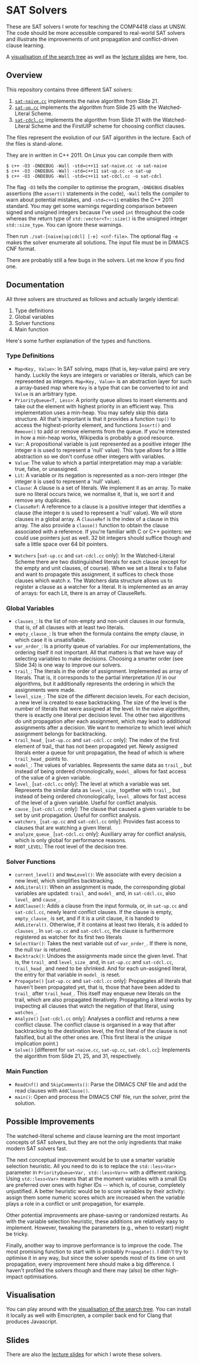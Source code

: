 # SAT Solvers

These are SAT solvers I wrote for teaching the COMP4418 class at UNSW.
The code should be more accessible compared to real-world SAT solvers
and illustrate the improvements of unit propagation and conflict-driven
clause learning.

A [visualisation of the search tree](html/sat.html) as well as the
[lecture slides](tex/sat.pdf) are here, too.

## Overview

This repository contains three different SAT solvers:

1. [`sat-naive.cc`](https://github.com/schwering/sat/blob/master/sat-naive.cc)
   implements the naive algorithm from Slide 21.
2. [`sat-up.cc`](https://github.com/schwering/sat/blob/master/sat-up.cc)
   implements the algorithm from Slide 25 with the Watched-Literal Scheme.
3. [`sat-cdcl.cc`](https://github.com/schwering/sat/blob/master/sat-cdcl.cc)
   implements the algorithm from Slide 31 with the Watched-Literal Scheme and
   the FirstUIP scheme for choosing conflict clauses.

The files represent the evolution of our SAT algorithm in the lecture.
Each of the files is stand-alone.

They are in written in C++ 2011. On Linux you can compile them with

~~~~
$ c++ -O3 -DNDEBUG -Wall -std=c++11 sat-naive.cc -o sat-naive
$ c++ -O3 -DNDEBUG -Wall -std=c++11 sat-up.cc -o sat-up
$ c++ -O3 -DNDEBUG -Wall -std=c++11 sat-cdcl.cc -o sat-cdcl
~~~~

The flag `-O3` tells the compiler to optimise the program, `-DNDEBUG` disables
assertions (the `assert()` statements in the code), `-Wall` tells the compiler
to warn about potential mistakes, and `-std=c++11` enables the C++ 2011
standard.
You may get some warnings regarding comparison between signed and unsigned
integers because I've used `int` throughout the code whereas the return type
of `std::vector<T>::size()` is the unsigned integer `std::size_type`. You can
ignore these warnings.

Then run `./sat-[naive|up|cdcl] [-e] <cnf-file>`. The optional flag `-e`
makes the solver enumerate all solutions. The input file must be in DIMACS CNF
format.

There are probably still a few bugs in the solvers. Let me know if you find one.


## Documentation

All three solvers are structured as follows and actually largely identical:

1. Type definitions
2. Global variables
3. Solver functions
5. Main function

Here's some further explanation of the types and functions.

### Type Definitions

* `Map<Key, Value>`:
  In SAT solving, maps (that is, key-value pairs) are very handy. Luckily
  the keys are integers or variables or literals, which can be represented
  as integers.
  `Map<Key, Value>` is an abstraction layer for such a array-based map where
  `Key` is a type that can be converted to int and `Value` is an arbitrary type.
* `PriorityQueue<T, Less>`:
  A priority queue allows to insert elements and take out the element with
  highest priority in an efficient way. This implementation uses a min-heap.
  You may safely skip this data structure.
  All that's important is that it provides a function `top()` to access the
  highest-priority element, and functions `Insert()` and `Remove()` to add or
  remove elements from the queue.
  If you're interested in how a min-heap works, Wikipedia is probably a good
  resource.
* `Var`:
  A propositional variable is just represented as a positive integer (the
  integer `0` is used to represent a 'null' value).
  This type allows for a little abstraction so we don't confuse other
  integers with variables.
* `Value`:
  The value to which a partial interpretation may map a variable: true,
  false, or unassigned.
* `Lit`:
  A variable or its negation is represented as a non-zero integer (the
  integer `0` is used to represent a 'null' value).
* `Clause`:
  A clause is a set of literals. We implement it as an array. To make sure
  no literal occurs twice, we normalise it, that is, we sort it and remove
  any duplicates.
* `ClauseRef`:
  A reference to a clause is a positive integer that identifies a clause (the
  integer `0` is used to represent a 'null' value).
  We will store clauses in a global array. A `ClauseRef` is the index of a
  clause in this array. The also provide a `clause()` function to obtain the
  clause associated with a reference.
  If you're familiar with C or C++ pointers: we could use pointers just as
  well. 32 bit integers should suffice though and safe a little space over
  64 bit pointers.
- `Watchers` [`sat-up.cc` and `sat-cdcl.cc` only]:
  In the Watched-Literal Scheme there are two distinguished literals for
  each clause (except for the empty and unit clauses, of course). When we
  set a literal x to False and want to propagate this assignment, it suffices
  to check those clauses which watch x. The Watchers data structure allows us
  to register a clause as a watcher for a literal. It is implemented as an
  array of arrays: for each Lit, there is an array of ClauseRefs.

### Global Variables

* `clauses_`:
  Is the list of non-empty and non-unit clauses in our formula,
  that is, of all clauses with at least two literals.
* `empty_clause_`:
  Is true when the formula contains the empty clause, in
  which case it is unsatisfiable.
* `var_order_`:
  Is a priority queue of variables. For our implementations,
  the ordering itself it not important. All that matters is that we have
  way of selecting variables to make decisions.
  Choosing a smarter order (see Slide 34) is one way to improve our
  solvers.
* `trail_`:
  The literals in the order of assignment.
  Implemented as array of literals.
  That is, it corresponds to the partial interpretation /I/ in our
  algorithms, but it additionally represents the ordering in which the
  assignments were made.
* `level_size_`:
  The size of the different decision levels.
  For each decision, a new level is created to ease backtracking. The
  size of the level is the number of literals that were assigned at the
  level.
  In the naive algorithm, there is exactly one literal per decision level.
  The other two algorithms do unit propagation after each assignment, which
  may lead to additional assignments after a decision. We want to memorize
  to which level which assignment belongs for backtracking.
* `trail_head_` [`sat-up.cc` and `sat-cdcl.cc` only]:
  The index of the first element of trail_ that has not been propagated yet.
  Newly assigned literals enter a queue for unit propagation, the head of
  which is where `trail_head_` points to.
* `model_`:
  The values of variables.
  Represents the same data as `trail_`, but instead of being ordered
  chronologically, `model_` allows for fast access of the value of a given
  variable.
* `level_` [`sat-cdcl.cc` only]:
  The level at which a variable was set.
  Represents the similar data as `level_size_` together with `trail_`, but
  instead of being ordered chronologically, `level_` allows for fast access
  of the level of a given variable.
  Useful for conflict analysis.
* `cause_` [`sat-cdcl.cc` only]:
  The clause that caused a given variable to be set by unit propagation.
  Useful for conflict analysis.
* `watchers_` [`sat-up.cc` and `sat-cdcl.cc` only]:
  Provides fast access to clauses that are watching a given literal.
* `analyze_queue_` [`sat-cdcl.cc` only]:
  Auxiliary array for conflict analysis, which is only global for performance
  reasons.
* `ROOT_LEVEL`:
  The root level of the decision tree. 

### Solver Functions

* `current_level()` and `NewLevel()`:
  We associate with every decision a new level, which simplifies backtracking.
* `AddLiteral()`:
  When an assignment is made, the corresponding global variables are updated:
  `trail_` and `model_` and, in `sat-cdcl.cc`, also `level_` and `cause_`.
* `AddClause()`:
  Adds a clause from the input formula, or, in `sat-up.cc` and `sat-cdcl.cc`,
  newly learnt conflict clauses.
  If the clause is empty, `empty_clause_` is set, and if it is a unit clause,
  it is handed to `AddLiteral()`. Otherwise, if it contains at least two
  literals, it is added to `clauses_`. In `sat-up.cc` and `sat-cdcl.cc`,
  the clause is furthermore registered as watcher for its first two literals
* `SelectVar()`:
  Takes the next variable out of `var_order_`. If there is none, the null `Var`
  is returned.
* `Backtrack()`:
  Undoes the assignments made since the given level. That is, the `trail_`
  and `level_size_` and, in `sat-up.cc` and `sat-cdcl.cc`, `trail_head_` and
  need to be shrinked. And for each un-assigned literal, the entry for that
  variable in `model_` is reset.
* `Propagate()` [`sat-up.cc` and `sat-cdcl.cc` only]:
  Propagates all literals that haven't been propagated yet, that is, those
  that have been added to `trail_` after `trail_head_`. This itself may
  enqueue new literals on the trail, which are also propagated iteratively.
  Propagating a literal works by inspecting all clauses that watch the negation
  of that literal, using `watches_`.
* `Analyze()` [`sat-cdcl.cc` only]:
  Analyses a conflict and returns a new conflict clause. The conflict clause
  is organised in a way that after backtracking to the destination level, the
  first literal of the clause is not falsified, but all the other ones are.
  (This first literal is the unique implication point.)
* `Solve()` [different for `sat-naive.cc`, `sat-up.cc`, `sat-cdcl.cc`]:
  Implements the algorithm from Slide 21, 25, and 31, respectively.

### Main Function

* `ReadCnf()` and `SkipComments()`:
  Parse the DIMACS CNF file and add the read clauses with `AddClause()`.
* `main()`:
  Open and process the DIMACS CNF file, run the solver, print the solution.

## Possible Improvements

The watched-literal scheme and clause learning are the most important concepts
of SAT solvers, but they are not the only ingredients that make modern SAT
solvers fast.

The next conceptual improvement would be to use a smarter variable selection
heuristic. All you need to do is to replace the `std::less<Var>` parameter in
`PriorityQueue<Var, std::less<Var>>` with a different ranking.
Using `std::less<Var>` means that at the moment variables with a small IDs are
preferred over ones with higher IDs -- which is, of course, completely
unjustified.
A better heuristic would be to score variables by their activity: assign them
some numeric scores which are increased when the variable plays a role in
a conflict or unit propagation, for example.

Other potential improvements are phase-saving or randomized restarts. As with
the variable selection heuristic, these additions are relatively easy to
implement. However, tweaking the parameters (e.g., when to restart) might be
tricky.

Finally, another way to improve performance is to improve the code. The most
promising function to start with is probably `Propagate()`. I didn't try to
optimise it in any way, but since the solver spends most of its time on unit
propagation, every improvement here should make a big difference.
I haven't profiled the solvers though and there may (also) be other high-impact
optimisations.

## Visualisation

You can play around with the [visualisation of the search tree](html/sat.html).
You can install it locally as well with Emscripten, a compiler back end for
Clang that produces Javascript.

## Slides

There are also the [lecture slides](tex/sat.pdf) for which I wrote these
solvers.


